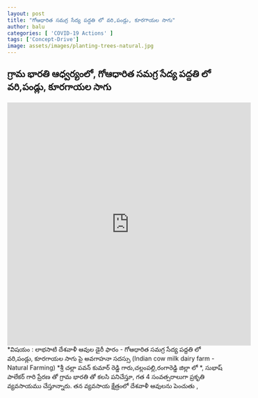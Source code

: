 ```yaml
---
layout: post
title: "గోఆధారిత సమగ్ర సేద్య పద్దతి లో వరి,పండ్లు, కూరగాయల సాగు"
author: balu
categories: [ 'COVID-19 Actions' ]
tags: ['Concept-Drive']
image: assets/images/planting-trees-natural.jpg
---
```


## గ్రామ భారతి ఆధ్వర్యంలో, గోఆధారిత సమగ్ర సేద్య పద్దతి లో వరి,పండ్లు, కూరగాయల సాగు


<iframe class="embed-responsive embed-responsive-21by9" src="https://www.facebook.com/plugins/video.php?height=314&href=https%3A%2F%2Fwww.facebook.com%2Fgramabharathii%2Fvideos%2F768798187293358%2F&show_text=true&width=560" width="560" height="559" style="border:none;overflow:hidden" scrolling="no" frameborder="0" allowTransparency="true" allow="encrypted-media" allowFullScreen="true"></iframe>

<br>
*విషయం : లాభసాటి దేశవాళీ ఆవుల డైరీ ఫారం - గోఆధారిత సమగ్ర సేద్య పద్దతి లో వరి,పండ్లు, కూరగాయల సాగు  పై అవగాహనా సదస్సు (Indian cow milk dairy farm - Natural Farming)
*శ్రీ చల్లా  పవన్ కుమార్ రెడ్డి గారు,చల్లంపల్లి,రంగారెడ్డి జిల్లా లో  *, సుభాష్ పాలేకర్ గారి ప్రేరణ తో గ్రామ భారతి తో కలసి పనిచేస్తూ, గత 4 సంవత్సరాలుగా ప్రకృతి  వ్యవసాయము చేస్తూన్నారు. తన వ్యవసాయ క్షేత్రంలో  దేశవాళీ ఆవులను పెంచుతు ,